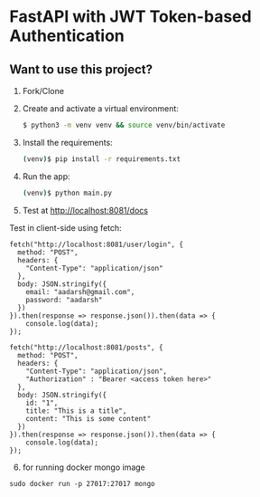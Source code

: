 # FastAPI with JWT Token-based Authentication

## Want to use this project?

1. Fork/Clone

2. Create and activate a virtual environment:

    ```sh
    $ python3 -m venv venv && source venv/bin/activate
    ```

3. Install the requirements:

    ```sh
    (venv)$ pip install -r requirements.txt
    ```

4. Run the app:

    ```sh
    (venv)$ python main.py
    ```

5. Test at [http://localhost:8081/docs](http://localhost:8081/docs)

Test in client-side using fetch:
```
fetch("http://localhost:8081/user/login", {
  method: "POST",
  headers: {
    "Content-Type": "application/json"
  },
  body: JSON.stringify({
    email: "aadarsh@gmail.com",
    password: "aadarsh"
  })
}).then(response => response.json()).then(data => {
    console.log(data);
});

fetch("http://localhost:8081/posts", {
  method: "POST",
  headers: {
    "Content-Type": "application/json",
    "Authorization" : "Bearer <access token here>"
  },
  body: JSON.stringify({
    id: "1",
    title: "This is a title",
    content: "This is some content"
  })
}).then(response => response.json()).then(data => {
    console.log(data);
});
```
6. for running docker mongo image
```
sudo docker run -p 27017:27017 mongo
```